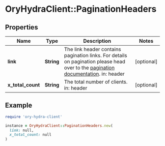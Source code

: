 # OryHydraClient::PaginationHeaders

## Properties

| Name | Type | Description | Notes |
| ---- | ---- | ----------- | ----- |
| **link** | **String** | The link header contains pagination links.  For details on pagination please head over to the [pagination documentation](https://www.ory.sh/docs/ecosystem/api-design#pagination).  in: header | [optional] |
| **x_total_count** | **String** | The total number of clients.  in: header | [optional] |

## Example

```ruby
require 'ory-hydra-client'

instance = OryHydraClient::PaginationHeaders.new(
  link: null,
  x_total_count: null
)
```


